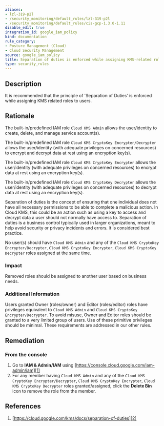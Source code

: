 ```yaml
---
aliases:
- lzl-319-p2l
- /security_monitoring/default_rules/lzl-319-p2l
- /security_monitoring/default_rules/cis-gcp-1.3.0-1.11
disable_edit: true
integration_id: google_iam_policy
kind: documentation
rule_category:
- Posture Management (Cloud)
- Cloud Security Management
source: google_iam_policy
title: Separation of duties is enforced while assigning KMS-related roles to users
type: security_rules
---
```


## Description
It is recommended that the principle of 'Separation of Duties' is enforced while assigning KMS related roles to users.

## Rationale
The built-in/predefined IAM role `Cloud KMS Admin` allows the user/identity to create, delete, and manage service account(s). 

The built-in/predefined IAM role `Cloud KMS CryptoKey Encrypter/Decrypter` allows the user/identity (with adequate privileges on concerned resources) to encrypt and decrypt data at rest using an encryption key(s).

The built-in/predefined IAM role `Cloud KMS CryptoKey Encrypter` allows the user/identity (with adequate privileges on concerned resources) to encrypt data at rest using an encryption key(s).

The built-in/predefined IAM role `Cloud KMS CryptoKey Decrypter` allows the user/identity (with adequate privileges on concerned resources) to decrypt data at rest using an encryption key(s).

Separation of duties is the concept of ensuring that one individual does not have all necessary permissions to be able to complete a malicious action. In Cloud KMS, this could be an action such as using a key to access and decrypt data a user should not normally have access to. Separation of duties is a business control typically used in larger organizations, meant to help avoid security or privacy incidents and errors. It is considered best practice.

No user(s) should have `Cloud KMS Admin` and any of the `Cloud KMS CryptoKey Encrypter/Decrypter`, `Cloud KMS CryptoKey Encrypter`, `Cloud KMS CryptoKey Decrypter` roles assigned at the same time.

### Impact
Removed roles should be assigned to another user based on business needs.

### Additional Information
Users granted Owner (roles/owner) and Editor (roles/editor) roles have privileges equivalent to `Cloud KMS Admin` and `Cloud KMS CryptoKey Encrypter/Decrypter`. To avoid misuse, Owner and Editor roles should be granted to a very limited group of users. Use of these primitive privileges should be minimal. These requirements are addressed in our other rules.

## Remediation

### From the console
1. Go to **IAM & Admin/IAM** using [https://console.cloud.google.com/iam-admin/iam][1]
2. For any member having `Cloud KMS Admin` and any of the `Cloud KMS CryptoKey Encrypter/Decrypter`, `Cloud KMS CryptoKey Encrypter`, `Cloud KMS CryptoKey Decrypter` roles granted/assigned, click the **Delete Bin** icon to remove the role from the member.

## References
1. [https://cloud.google.com/kms/docs/separation-of-duties][2]

[1]: https://console.cloud.google.com/iam-admin/iam
[2]: https://cloud.google.com/kms/docs/separation-of-duties
